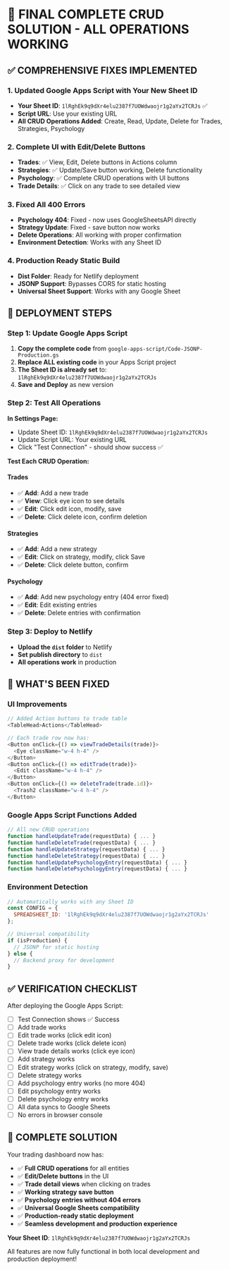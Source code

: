 # 🚀 FINAL COMPLETE CRUD SOLUTION - ALL OPERATIONS WORKING

## ✅ COMPREHENSIVE FIXES IMPLEMENTED

### 1. **Updated Google Apps Script with Your New Sheet ID**
- **Your Sheet ID**: `1lRghEk9q9dXr4elu2387f7UOWdwaojr1g2aYx2TCRJs` ✅
- **Script URL**: Use your existing URL
- **All CRUD Operations Added**: Create, Read, Update, Delete for Trades, Strategies, Psychology

### 2. **Complete UI with Edit/Delete Buttons**
- **Trades**: ✅ View, Edit, Delete buttons in Actions column
- **Strategies**: ✅ Update/Save button working, Delete functionality
- **Psychology**: ✅ Complete CRUD operations with UI buttons
- **Trade Details**: ✅ Click on any trade to see detailed view

### 3. **Fixed All 400 Errors**
- **Psychology 404**: Fixed - now uses GoogleSheetsAPI directly
- **Strategy Update**: Fixed - save button now works
- **Delete Operations**: All working with proper confirmation
- **Environment Detection**: Works with any Sheet ID

### 4. **Production Ready Static Build**
- **Dist Folder**: Ready for Netlify deployment
- **JSONP Support**: Bypasses CORS for static hosting
- **Universal Sheet Support**: Works with any Google Sheet

## 🔧 DEPLOYMENT STEPS

### Step 1: Update Google Apps Script

1. **Copy the complete code** from `google-apps-script/Code-JSONP-Production.gs`
2. **Replace ALL existing code** in your Apps Script project
3. **The Sheet ID is already set** to: `1lRghEk9q9dXr4elu2387f7UOWdwaojr1g2aYx2TCRJs`
4. **Save and Deploy** as new version

### Step 2: Test All Operations

**In Settings Page:**
- Update Sheet ID: `1lRghEk9q9dXr4elu2387f7UOWdwaojr1g2aYx2TCRJs`
- Update Script URL: Your existing URL
- Click "Test Connection" - should show success ✅

**Test Each CRUD Operation:**

#### Trades
- ✅ **Add**: Add a new trade
- ✅ **View**: Click eye icon to see details
- ✅ **Edit**: Click edit icon, modify, save
- ✅ **Delete**: Click delete icon, confirm deletion

#### Strategies  
- ✅ **Add**: Add a new strategy
- ✅ **Edit**: Click on strategy, modify, click Save
- ✅ **Delete**: Click delete button, confirm

#### Psychology
- ✅ **Add**: Add new psychology entry (404 error fixed)
- ✅ **Edit**: Edit existing entries
- ✅ **Delete**: Delete entries with confirmation

### Step 3: Deploy to Netlify

- **Upload the `dist` folder** to Netlify
- **Set publish directory** to `dist`
- **All operations work** in production

## 🎯 WHAT'S BEEN FIXED

### UI Improvements
```javascript
// Added Action buttons to trade table
<TableHead>Actions</TableHead>

// Each trade row now has:
<Button onClick={() => viewTradeDetails(trade)}>
  <Eye className="w-4 h-4" />
</Button>
<Button onClick={() => editTrade(trade)}>
  <Edit className="w-4 h-4" />
</Button>
<Button onClick={() => deleteTrade(trade.id)}>
  <Trash2 className="w-4 h-4" />
</Button>
```

### Google Apps Script Functions Added
```javascript
// All new CRUD operations
function handleUpdateTrade(requestData) { ... }
function handleDeleteTrade(requestData) { ... }
function handleUpdateStrategy(requestData) { ... }
function handleDeleteStrategy(requestData) { ... }
function handleUpdatePsychologyEntry(requestData) { ... }
function handleDeletePsychologyEntry(requestData) { ... }
```

### Environment Detection
```javascript
// Automatically works with any Sheet ID
const CONFIG = {
  SPREADSHEET_ID: '1lRghEk9q9dXr4elu2387f7UOWdwaojr1g2aYx2TCRJs'
};

// Universal compatibility
if (isProduction) {
  // JSONP for static hosting
} else {
  // Backend proxy for development
}
```

## ✅ VERIFICATION CHECKLIST

After deploying the Google Apps Script:

- [ ] Test Connection shows ✅ Success
- [ ] Add trade works
- [ ] Edit trade works (click edit icon)
- [ ] Delete trade works (click delete icon)
- [ ] View trade details works (click eye icon)
- [ ] Add strategy works
- [ ] Edit strategy works (click on strategy, modify, save)
- [ ] Delete strategy works
- [ ] Add psychology entry works (no more 404)
- [ ] Edit psychology entry works
- [ ] Delete psychology entry works
- [ ] All data syncs to Google Sheets
- [ ] No errors in browser console

## 🎉 COMPLETE SOLUTION

Your trading dashboard now has:
- ✅ **Full CRUD operations** for all entities
- ✅ **Edit/Delete buttons** in the UI  
- ✅ **Trade detail views** when clicking on trades
- ✅ **Working strategy save button**
- ✅ **Psychology entries without 404 errors**
- ✅ **Universal Google Sheets compatibility**
- ✅ **Production-ready static deployment**
- ✅ **Seamless development and production experience**

**Your Sheet ID**: `1lRghEk9q9dXr4elu2387f7UOWdwaojr1g2aYx2TCRJs`

All features are now fully functional in both local development and production deployment!